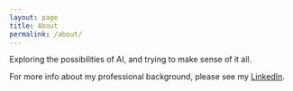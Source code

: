 ```yaml
---
layout: page
title: About
permalink: /about/
---
```


Exploring the possibilities of AI, and trying to make sense of it all.

For more info about my professional background, please see my [LinkedIn](https://www.linkedin.com/in/georgesung/).
